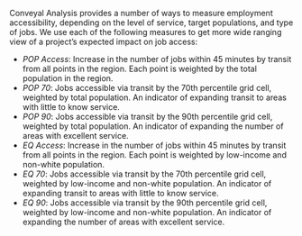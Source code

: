 Conveyal Analysis provides a number of ways to measure employment accessibility,
depending on the level of service, target populations, and type of jobs. We use
each of the following measures to get more wide ranging view of a project’s
expected impact on job access:

  - *POP Access*: Increase in the number of jobs within 45 minutes by transit from all points in the region. Each point is weighted by the total population in the region.
  - *POP 70*: Jobs accessible via transit by the 70th percentile grid cell, weighted by total population. An indicator of expanding transit to areas with little to know service.
  - *POP 90*: Jobs accessible via transit by the 90th percentile grid cell, weighted by total population. An indicator of expanding the number of areas with excellent service.
  - *EQ Access*: Increase in the number of jobs within 45 minutes by transit from all points in the region. Each point is weighted by low-income and non-white population.
  - *EQ 70*: Jobs accessible via transit by the 70th percentile grid cell, weighted by low-income and non-white population. An indicator of expanding transit to areas with little to know service.
  - *EQ 90*: Jobs accessible via transit by the 90th percentile grid cell, weighted by low-income and non-white population. An indicator of expanding the number of areas with excellent service.
